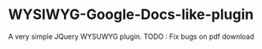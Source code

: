 # WYSIWYG-Google-Docs-like-plugin
A very simple JQuery WYSUWYG plugin.
TODO : Fix bugs on pdf download
